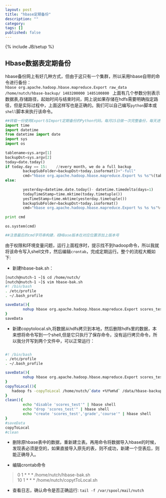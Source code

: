 ```yaml
---
layout: post
title: "hbase定期备份"
description: ""
category: 
tags: []
published: false
---
```

{% include JB/setup %}

## Hbase数据表定期备份

hbase备份网上有好几种方式，但由于这只有一个集群，所以采用hbase自带的命令进行备份：  
`hbase org.apache.hadoop.hbase.mapreduce.Export raw_data /home/nutch/hbase-backup/ 1483200000 1485100800
`
上面有几个参数分别表示 数据表,存储路径，起始时间与结束时间，网上说如果存储在hdfs需要明确指定路径，但是实际过程中，上面这样写也是正确的。我们可以自己编写`python`脚本或`shell`脚本来执行该命令。  
```python
##转载一份使用Export与Import定期备份的Python代码。每月15日做一次完整备份，每天进行一次增量备份
import time    
import datetime    
from datetime import date    
import sys    
import os    
    
tablename=sys.argv[1]    
backupDst=sys.argv[2]    
today=date.today()    
if today.day == 15:    //every month, we do a full backup    
        backupSubFolder=backupDst+today.isoformat()+"-full"    
        cmd="hbase org.apache.hadoop.hbase.mapreduce.Export %s %s"%(tablename,backupSubFolder)    
else:    
    
        yesterday=datetime.date.today()- datetime.timedelta(days=1)    
        todayTimeStamp=time.mktime(today.timetuple())    
        yesTimeStamp=time.mktime(yesterday.timetuple())    
        backupSubFolder=backupDst+today.isoformat()    
        cmd="hbase org.apache.hadoop.hbase.mapreduce.Export %s %s %s"%(tablename,backupSubFolder,str(int(todayTimeStamp)*1000))    
    
print cmd    
    
os.system(cmd)  

##注意最后的cmd字符串构建，视HBase版本在对应位置添加上版本号
```
由于权限和环境变量问题，运行上面程序时，提示找不到hadoop命令，所以我就将该命令写入shell文件，然后编辑`crontab`，完成定期运行。整个的流程大概如下:

- 新建hbase-bak.sh：
```bash
[nutch@nutch-1 ~]$ cd /home/nutch/
[nutch@nutch-1 ~]$ vim hbase-bak.sh
#! /bin/bash
. /etc/profile
. ~/.bash_profile

saveData(){
        nohup hbase org.apache.hadoop.hbase.mapreduce.Export scores_test /home/nutch/`date +%Y%m%d` &
}
saveData
```
- 新建copytolocal.sh,将数据从hdfs拷贝到本地，然后删除hdfs里的数据，本来想将命令写到一个shell,但是它只执行了保存命令，没有运行拷贝命令，所以我分开写到两个文件中，可以正常运行：
```bash

#! /bin/bash
. /etc/profile
. ~/.bash_profile

saveData(){
        nohup hbase org.apache.hadoop.hbase.mapreduce.Export scores_test /home/nutch/`date +%Y%m%d%H%M` &
}
copyToLocal(){
   hadoop fs -copyToLocal /home/nutch/`date +%Y%m%d` /data/hbase-backup &&   hadoop fs -rmr /home/nutch/`date +%Y%m%d`
}
clean(){
        echo "disable 'scores_test'" | hbase shell
        echo "drop 'scores_test'" | hbase shell
        echo "create 'scores_test','grade','course'" | hbase shell
}
#saveData
copyToLocal
#clean

``` 
- 删除原hbase表中的数据，重新建立表。再用命令将数据导入hbase的时候，发现表必须是空的，如果直接导入原先的表，则不成功，新建一个空表后，则能正确导入。

- 编辑crontab命令
> 0 1 * * * /home/nutch/hbase-bak.sh  
> 10 1 * * * /home/nutch/copytToLocal.sh  

- 查看日志，确认命令是否正确运行: 
`tail -f /var/spool/mail/nutch`